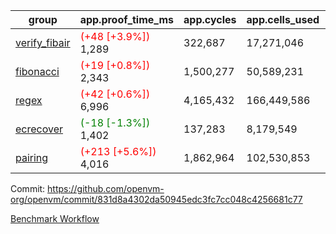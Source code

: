 | group | app.proof_time_ms | app.cycles | app.cells_used | leaf.proof_time_ms | leaf.cycles | leaf.cells_used |
| -- | -- | -- | -- | -- | -- | -- |
| [verify_fibair](https://github.com/openvm-org/openvm/blob/benchmark-results/benchmarks-pr/1858/verify_fibair-831d8a4302da50945edc3fc7cc048c4256681c77.md) |<span style='color: red'>(+48 [+3.9%])</span> 1,289 |  322,687 |  17,271,046 |- | - | - |
| [fibonacci](https://github.com/openvm-org/openvm/blob/benchmark-results/benchmarks-pr/1858/fibonacci-831d8a4302da50945edc3fc7cc048c4256681c77.md) |<span style='color: red'>(+19 [+0.8%])</span> 2,343 |  1,500,277 |  50,589,231 |- | - | - |
| [regex](https://github.com/openvm-org/openvm/blob/benchmark-results/benchmarks-pr/1858/regex-831d8a4302da50945edc3fc7cc048c4256681c77.md) |<span style='color: red'>(+42 [+0.6%])</span> 6,996 |  4,165,432 |  166,449,586 |- | - | - |
| [ecrecover](https://github.com/openvm-org/openvm/blob/benchmark-results/benchmarks-pr/1858/ecrecover-831d8a4302da50945edc3fc7cc048c4256681c77.md) |<span style='color: green'>(-18 [-1.3%])</span> 1,402 |  137,283 |  8,179,549 |- | - | - |
| [pairing](https://github.com/openvm-org/openvm/blob/benchmark-results/benchmarks-pr/1858/pairing-831d8a4302da50945edc3fc7cc048c4256681c77.md) |<span style='color: red'>(+213 [+5.6%])</span> 4,016 |  1,862,964 |  102,530,853 |- | - | - |


Commit: https://github.com/openvm-org/openvm/commit/831d8a4302da50945edc3fc7cc048c4256681c77

[Benchmark Workflow](https://github.com/openvm-org/openvm/actions/runs/16329895463)
